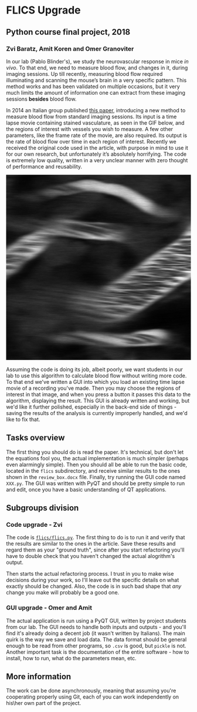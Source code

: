 # FLICS Upgrade
## Python course final project, 2018
### Zvi Baratz, Amit Koren and Omer Granoviter

In our lab (Pablo Blinder's), we study the neurovascular response in mice _in vivo_. To that end, we need to measure blood flow, and changes in it, during imaging sessions. Up till recently, measuring blood flow required illuminating and scanning the mouse’s brain in a very specific pattern. This method works and has been validated on multiple occasions, but it very much limits the amount of information one can extract from these imaging sessions **besides** blood flow. 

In 2014 an Italian group published [this paper](https://www.nature.com/articles/srep07341), introducing a new method to measure blood flow from standard imaging sessions. Its input is a time lapse movie containing stained vasculature, as seen in the GIF below, and the regions of interest with vessels you wish to measure. A few other parameters, like the frame rate of the movie, are also required. Its output is the rate of blood flow over time in each region of interest. Recently we received the original code used in the article, with purpose in mind to use it for our own research, but unfortunately it’s absolutely horrifying. The code is extremely low quality, written in a very unclear manner with zero thought of performance and reusability.

![Stained vasculature example](bloodflow.gif)

Assuming the code is doing its job, albeit poorly, we want students in our lab to use this algorithm to calculate blood flow without writing more code. To that end we've written a GUI into which you load an existing time lapse movie of a recording you've made. Then you may choose the regions of interest in that image, and when you press a button it passes this data to the algorithm, displaying the result. This GUI is already written and working, but we'd like it further polished, especially in the back-end side of things - saving the results of the analysis is currently improperly handled, and we'd like to fix that.

## Tasks overview
The first thing you should do is read the paper. It's technical, but don't let the equations fool you, the actual implementation is much simpler (perhaps even alarmingly simple). Then you should all be able to run the basic code, located in the `flics` subdirectory, and receive similar results to the ones shown in the `review_box.docx` file. Finally, try running the GUI code named `XXX.py`. The GUI was written with PyQT and should be pretty simple to run and edit, once you have a basic understanding of QT applications.

## Subgroups division
### Code upgrade - Zvi
The code is [`flics/flics.py`](flics/flics.py). The first thing to do is to run it and verify that the results are similar to the ones in the article. Save these results and regard them as your "ground truth", since after you start refactoring you'll have to double check that you haven't changed the actual alogrithm's output.

Then starts the actual refactoring process. I trust in you to make wise decisions during your work, so I'll leave out the specific details on what exactly should be changed. Also, the code is in such bad shape that _any_ change you make will probably be a good one.

### GUI upgrade - Omer and Amit 
The actual application is run using a PyQT GUI, written by project students from our lab. The GUI needs to handle both inputs and outputs - and you'll find it's already doing a decent job (it wasn't written by Italians). The main quirk is the way we save and load data. The data format should be general enough to be read from other programs, so `.csv` is good, but `pickle` is not. Another important task is the documentation of the entire software - how to install, how to run, what do the parameters mean, etc.


## More information
The work can be done asynchronously, meaning that assuming you're cooperating properly using Git, each of you can work independently on his\her own part of the project.
